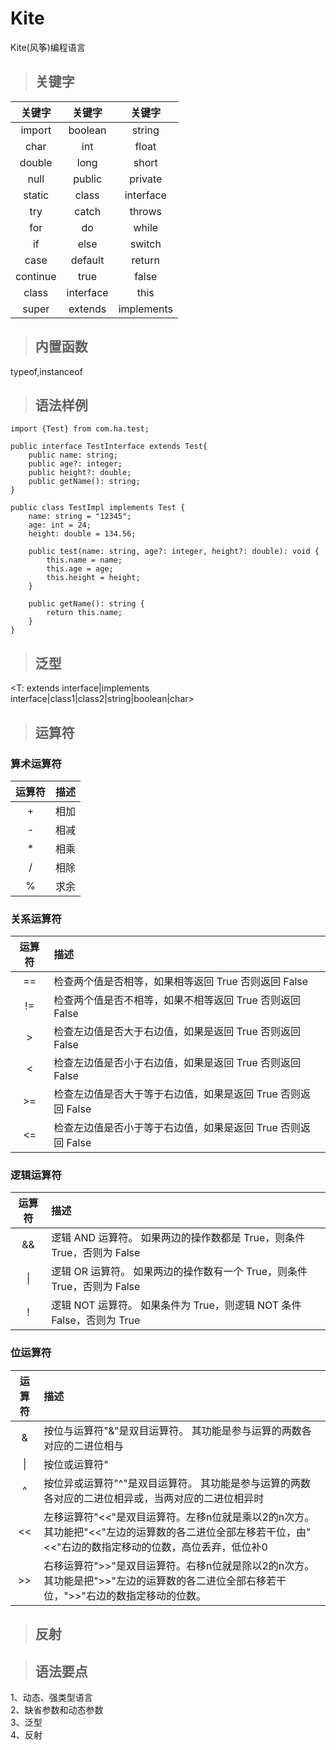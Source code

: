 # Kite
Kite(风筝)编程语言
>## 关键字
|关键字|关键字|关键字|
|:---:|:---:|:---:|
|import|boolean|string|
|char|int|float|
|double|long|short|
|null|public|private|
|static|class|interface|  
|try|catch|throws|  
|for|do|while|
|if|else|switch|
|case|default|return|
|continue|true|false|  
|class|interface|this|
|super|extends|implements|
>## 内置函数  
typeof,instanceof  

>## 语法样例  
```Kite
import {Test} from com.ha.test;  

public interface TestInterface extends Test{  
    public name: string;  
    public age?: integer;  
    public height?: double;  
    public getName(): string;  
}  

public class TestImpl implements Test {  
    name: string = "12345";  
    age: int = 24;  
    height: double = 134.56;  

    public test(name: string, age?: integer, height?: double): void {  
        this.name = name;  
        this.age = age;  
        this.height = height;  
    }  

    public getName(): string {  
        return this.name;  
    }  
}
```  
>## 泛型  
<T: extends interface|implements interface|class1|class2|string|boolean|char>  

>## 运算符
### 算术运算符
|运算符|描述|
|:---:|:--|
|+|相加|
|-|相减|
|*|相乘|
|/|相除|
|%|求余|
### 关系运算符  
|运算符|描述|
|:---:|:--|
|==|检查两个值是否相等，如果相等返回 True 否则返回 False|
|!=|检查两个值是否不相等，如果不相等返回 True 否则返回 False|
|>|检查左边值是否大于右边值，如果是返回 True 否则返回 False|
|<|检查左边值是否小于右边值，如果是返回 True 否则返回 False|
|>=|检查左边值是否大于等于右边值，如果是返回 True 否则返回 False|
|<=|检查左边值是否小于等于右边值，如果是返回 True 否则返回 False|
### 逻辑运算符
|运算符|描述|
|:---:|:--|
|&&|逻辑 AND 运算符。 如果两边的操作数都是 True，则条件 True，否则为 False|
|\||逻辑 OR 运算符。 如果两边的操作数有一个 True，则条件 True，否则为 False|
|!|逻辑 NOT 运算符。 如果条件为 True，则逻辑 NOT 条件 False，否则为 True|
### 位运算符
|运算符|描述|
|:---:|:--|
|&|按位与运算符"&"是双目运算符。 其功能是参与运算的两数各对应的二进位相与|
|\||按位或运算符"|"是双目运算符。 其功能是参与运算的两数各对应的二进位相或|
|^|按位异或运算符"^"是双目运算符。 其功能是参与运算的两数各对应的二进位相异或，当两对应的二进位相异时|
|<<|左移运算符"<<"是双目运算符。左移n位就是乘以2的n次方。 其功能把"<<"左边的运算数的各二进位全部左移若干位，由"<<"右边的数指定移动的位数，高位丢弃，低位补0|
|>>|右移运算符">>"是双目运算符。右移n位就是除以2的n次方。 其功能是把">>"左边的运算数的各二进位全部右移若干位，">>"右边的数指定移动的位数。|

>## 反射

>## 语法要点  
1、动态、强类型语言  
2、缺省参数和动态参数  
3、泛型  
4、反射  
